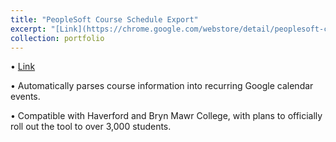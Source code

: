 ```yaml
---
title: "PeopleSoft Course Schedule Export"
excerpt: "[Link](https://chrome.google.com/webstore/detail/peoplesoft-course-schedul/oikoejjokalkhgedbkjbfcjdpgemdlnb) <br/> Chrome extension to manage course planning<br/><img src='https://lh3.googleusercontent.com/4_JKaoT_y1pj47keu5-2_gzb2fHyki4bf9Bwk41CheEzKNWy44bQYSKXlRG9ZR3kT2a7-jyLJ-0=w640-h400-e365-rj-sc0x00ffffff'>"
collection: portfolio
---
```

• [Link](https://chrome.google.com/webstore/detail/peoplesoft-course-schedul/oikoejjokalkhgedbkjbfcjdpgemdlnb)

• Automatically parses course information into recurring Google calendar events.

• Compatible with Haverford and Bryn Mawr College, with plans to officially roll out the tool to over 3,000 students.
